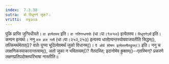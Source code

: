 ```yaml
---
index:  7.3.38
sutra:  वो विधूनने जुक्?।
vritti:  nyasa
---
```


पुकि प्राप्ति जुग्विधीयते। `वा हत्येतस्य` इति। `वा गतिगन्धनयोः` (धा।पा।१०५०) इत्येतस्य। `विधूननेऽर्थे` इति। कम्पन इत्यर्थः। 
ननु `वज व्रज गतौ` (धा।पा।२५२,२५३) इत्यस्य धातोण्र्यन्तस्योपवाजयतीति सिद्धम्(), तत्किमर्थमेतत्()? वातेः पुग्मा भूदित्येवमर्थं जुको विधानम्()। `पै ओर्व शोषण इत्येतस्यैतद्रूपम्()` इति। ननु च लाक्षणिकस्याकारान्तत्वाम्(), अतो जुका न भवितव्यम्()? नैतदस्ति; इदानोमेव ह्रुक्तम्()--एतस्मिन्? प्रकरणे लक्षणप्रतिपदोक्तपरिभाषा नास्तीति॥
